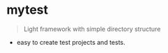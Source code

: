 # mytest

> Light framework with simple directory structure
- easy to create test projects and tests.
